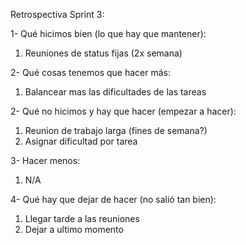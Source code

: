 Retrospectiva Sprint 3:

1- Qué hicimos bien (lo que hay que mantener):

1. Reuniones de status fijas (2x semana)



2- Qué cosas tenemos que hacer más:

1. Balancear mas las dificultades de las tareas



2- Qué no hicimos y hay que hacer (empezar a hacer):

1. Reunion de trabajo larga (fines de semana?)
2. Asignar dificultad por tarea



3- Hacer menos:

1. N/A



4- Qué hay que dejar de hacer (no salió tan bien):

1. Llegar tarde a las reuniones
2. Dejar a ultimo momento